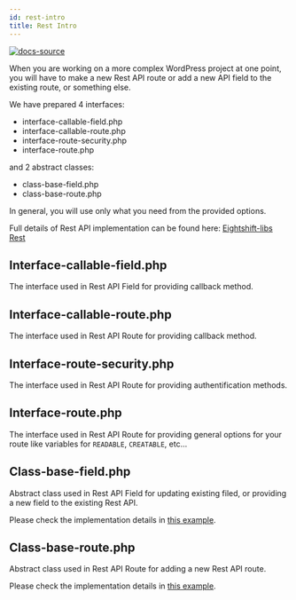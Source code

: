 ```yaml
---
id: rest-intro
title: Rest Intro
---
```


[![docs-source](https://img.shields.io/badge/source-eigthshift--libs-blue?style=for-the-badge&logo=php&labelColor=2a2a2a)](https://github.com/infinum/eightshift-libs/tree/master/src/rest)

When you are working on a more complex WordPress project at one point, you will have to make a new Rest API route or add a new API field to the existing route, or something else.

We have prepared 4 interfaces:
* interface-callable-field.php
* interface-callable-route.php
* interface-route-security.php
* interface-route.php

and 2 abstract classes:
* class-base-field.php
* class-base-route.php

In general, you will use only what you need from the provided options.

Full details of Rest API implementation can be found here: [Eightshift-libs Rest](https://github.com/infinum/eightshift-libs/tree/develop/src/rest)


## Interface-callable-field.php

The interface used in Rest API Field for providing callback method.

## Interface-callable-route.php

The interface used in Rest API Route for providing callback method.

## Interface-route-security.php

The interface used in Rest API Route for providing authentification methods.

## Interface-route.php

The interface used in Rest API Route for providing general options for your route like variables for `READABLE`, `CREATABLE`, etc...

## Class-base-field.php

Abstract class used in Rest API Field for updating existing filed, or providing a new field to the existing Rest API.

Please check the implementation details in [this example](rest-field-example).

## Class-base-route.php

Abstract class used in Rest API Route for adding a new Rest API route.

Please check the implementation details in [this example](rest-route-example).
